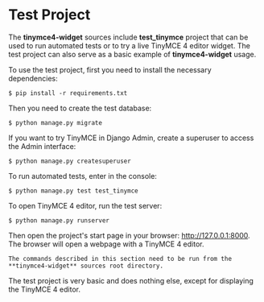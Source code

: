 # Test Project

The **tinymce4-widget** sources include **test_tinymce** project that can be used to run automated tests or to try a live TinyMCE 4 editor widget. The test project can also serve as a basic example of **tinymce4-widget** usage.

To use the test project, first you need to install the necessary dependencies:

    $ pip install -r requirements.txt

Then you need to create the test database:

    $ python manage.py migrate

If you want to try TinyMCE in Django Admin, create a superuser to access the Admin interface:

    $ python manage.py createsuperuser

To run automated tests, enter in the console:

    $ python manage.py test test_tinymce

To open TinyMCE 4 editor, run the test server:

    $ python manage.py runserver

Then open the project's start page in your browser: <http://127.0.0.1:8000>. The browser will open a webpage with a TinyMCE 4 editor.

```{note}
The commands described in this section need to be run from the **tinymce4-widget** sources root directory.
```

The test project is very basic and does nothing else, except for displaying the TinyMCE 4 editor.
